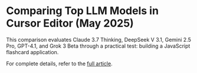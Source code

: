 # Comparing Top LLM Models in Cursor Editor (May 2025)

This comparison evaluates Claude 3.7 Thinking, DeepSeek V 3.1, Gemini 2.5 Pro, GPT-4.1, and Grok 3 Beta through a practical test: building a JavaScript flashcard application.

For complete details, refer to the [full article](https://medium.com/@ganis).